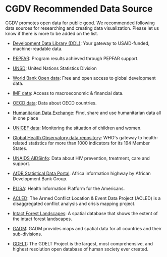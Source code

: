 # CGDV Recommended Data Source

CGDV promotes open data for public good. We recommended following data sources for researching and creating data visualization. Please let us know if there is more to be added on the list.

* [Development Data Library (DDL)](https://data.usaid.gov/): Your gateway to USAID-funded, machine-readable data.

* [PEPFAR](https://data.pepfar.gov/): Program results achieved through PEPFAR support.

* [UNSD](https://unstats.un.org/home/): United Nations Statistics Division

* [World Bank Open data](https://data.worldbank.org/): Free and open access to global development data.

* [IMF data](https://data.imf.org/): Access to macroeconomic & financial data.

* [OECD data](https://data.oecd.org/): Data about OECD countries.

* [Humanitarian Data Exchange](https://data.humdata.org/): Find, share and use humanitarian data all in one place

* [UNICEF data](https://data.unicef.org/): Monitoring the situation of children and women.

* [Global Health Observatory data repository](http://apps.who.int/gho/data/node.home): WHO's gateway to health-related statistics for more than 1000 indicators for its 194 Member States.

* [UNAIDS AIDSinfo](http://aidsinfo.unaids.org/): Data about HIV prevention, treatment, care and support. 

* [AfDB Statistical Data Portal](http://dataportal.opendataforafrica.org/): Africa information highway by African Development Bank Group.

* [PLISA](http://www.paho.org/data/index.php/en/): Health Information Platform for the Americans.

* [ACLED](https://www.acleddata.com/): The Armed Conflict Location & Event Data Project (ACLED) is a disaggregated conflict analysis and crisis mapping project.

* [Intact Forest Landscapes](http://www.intactforests.org/data.ifl.html): A spatial database that shows the extent of the intact forest landscapes.

* [GADM](https://gadm.org/): GADM provides maps and spatial data for all countries and their sub-divisions.

* [GDELT](https://www.gdeltproject.org/data.html): The GDELT Project is the largest, most comprehensive, and highest resolution open database of human society ever created.